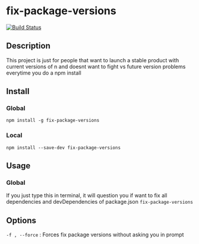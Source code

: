 # fix-package-versions
[![Build Status](https://travis-ci.org/segux/fix-package-versions.svg?branch=master)](https://travis-ci.org/segux/fix-package-versions)
## Description

This project is just for people that want to launch a stable product with current versions of n and doesnt want to fight vs future version problems everytime you do a npm install

## Install

### Global
`npm install -g fix-package-versions`

### Local
`npm install --save-dev fix-package-versions`


## Usage

### Global
If you just type this in terminal, it will question you if want to fix all dependencies and devDependencies of package.json
`fix-package-versions`


## Options

`-f , --force` : Forces fix package versions without asking you in prompt
